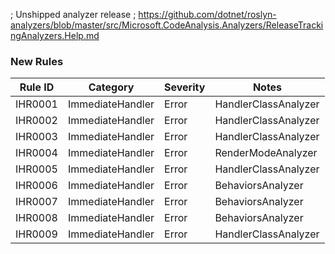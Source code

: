 ; Unshipped analyzer release
; https://github.com/dotnet/roslyn-analyzers/blob/master/src/Microsoft.CodeAnalysis.Analyzers/ReleaseTrackingAnalyzers.Help.md

### New Rules

Rule ID | Category | Severity | Notes
--------|----------|----------|--------------------
IHR0001 | ImmediateHandler | Error | HandlerClassAnalyzer
IHR0002 | ImmediateHandler | Error | HandlerClassAnalyzer
IHR0003 | ImmediateHandler | Error | HandlerClassAnalyzer
IHR0004 | ImmediateHandler | Error | RenderModeAnalyzer
IHR0005 | ImmediateHandler | Error | HandlerClassAnalyzer
IHR0006 | ImmediateHandler | Error | BehaviorsAnalyzer
IHR0007 | ImmediateHandler | Error | BehaviorsAnalyzer
IHR0008 | ImmediateHandler | Error | BehaviorsAnalyzer
IHR0009 | ImmediateHandler | Error | HandlerClassAnalyzer
